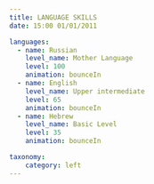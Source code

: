 ```yaml
---
title: LANGUAGE SKILLS
date: 15:00 01/01/2011

languages:
  - name: Russian
    level_name: Mother Language
    level: 100
    animation: bounceIn
  - name: English
    level_name: Upper intermediate
    level: 65  
    animation: bounceIn
  - name: Hebrew
    level_name: Basic Level
    level: 35  
    animation: bounceIn

taxonomy:
    category: left
---
```

